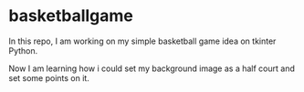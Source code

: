 # basketballgame

In this repo, I am working on my simple basketball game idea on tkinter Python.

Now I am learning how i could set my background image as a half court and set some points on it. 
